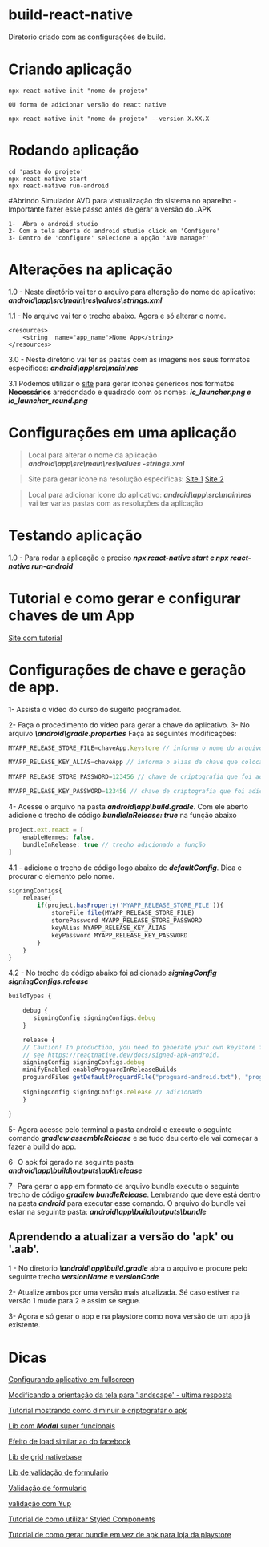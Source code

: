 # build-react-native
Diretorio criado com as configurações de build.


# Criando aplicação

```
npx react-native init "nome do projeto"

OU forma de adicionar versão do react native 

npx react-native init "nome do projeto" --version X.XX.X
```

# Rodando aplicação

```
cd 'pasta do projeto'
npx react-native start
npx react-native run-android
```

#Abrindo Simulador AVD para vistualização do sistema no aparelho - Importante fazer esse passo antes de gerar a versão do .APK

```
1-  Abra o android studio 
2- Com a tela aberta do android studio click em 'Configure'
3- Dentro de 'configure' selecione a opção 'AVD manager'
```

# Alterações na aplicação

1.0 -  Neste diretório vai ter o arquivo para alteração do nome do aplicativo:  ***android\app\src\main\res\values\strings.xml***

1.1 - No arquivo vai ter o trecho abaixo. Agora e só alterar o nome.
```
<resources>
	<string  name="app_name">Nome App</string>
</resources>
``` 

3.0 - Neste diretório vai ter as pastas com as imagens nos seus formatos específicos: ***android\app\src\main\res***

3.1 Podemos utilizar o [site](https://romannurik.github.io/AndroidAssetStudio/icons-launcher.html#foreground.type=clipart&foreground.clipart=android&foreground.space.trim=1&foreground.space.pad=0.25&foreColor=rgba(96%2C%20125%2C%20139%2C%200)&backColor=rgb(68%2C%20138%2C%20255)&crop=0&backgroundShape=square&effects=none&name=ic_launcher) para gerar icones genericos nos formatos **Necessários** arredondado e quadrado com os nomes: ***ic_launcher.png e ic_launcher_round.png***

# Configurações em uma aplicação

> Local para alterar o nome da aplicação ***android\app\src\main\res\values -strings.xml***

> Site para gerar icone na resolução especificas: [Site 1](https://apetools.webprofusion.com/#/tools/imagegorilla)
[Site 2](https://romannurik.github.io/AndroidAssetStudio/icons-launcher.html#foreground.type=clipart&foreground.clipart=android&foreground.space.trim=1&foreground.space.pad=0.25&foreColor=rgba(96%2C%20125%2C%20139%2C%200)&backColor=rgb(68%2C%20138%2C%20255)&crop=0&backgroundShape=square&effects=none&name=ic_launcher) 

> Local para adicionar icone do aplicativo: ***android\app\src\main\res*** vai ter varias pastas com as resoluções da aplicação

# Testando aplicação

1.0 - Para rodar a aplicação e preciso ***npx react-native start e npx react-native run-android***

# Tutorial e como gerar e configurar chaves de um App

[Site com tutorial](https://medium.com/@legalmenti.thaila/gerando-um-apk-react-native-540ad86f546b)


# Configurações de chave e geração de app.

1- Assista o vídeo do curso do sugeito programador.

2- Faça o procedimento do vídeo para gerar a chave do aplicativo.
3- No arquivo ***\android\gradle.properties*** Faça as seguintes modificações: 

```javascript
MYAPP_RELEASE_STORE_FILE=chaveApp.keystore // informa o nome do arquivo da chave

MYAPP_RELEASE_KEY_ALIAS=chaveApp // informa o alias da chave que colocamos quando foi gerada

MYAPP_RELEASE_STORE_PASSWORD=123456 // chave de criptografia que foi adicionado na hora que geramos

MYAPP_RELEASE_KEY_PASSWORD=123456 // chave de criptografia que foi adicionado na hora que geramos
```  

4- Acesse o arquivo na pasta ***android\app\build.gradle***. Com ele aberto adicione o trecho de código ***bundleInRelease: true*** na função abaixo

```javascript
project.ext.react = [
	enableHermes: false,
	bundleInRelease: true // trecho adicionado a função
]
```
4.1 - adicione o trecho de código logo abaixo de ***defaultConfig***. Dica e procurar o elemento pelo nome.

```javascript
signingConfigs{
	release{
		if(project.hasProperty('MYAPP_RELEASE_STORE_FILE')){
			storeFile file(MYAPP_RELEASE_STORE_FILE)
			storePassword MYAPP_RELEASE_STORE_PASSWORD
			keyAlias MYAPP_RELEASE_KEY_ALIAS
			keyPassword MYAPP_RELEASE_KEY_PASSWORD
		}
	}
}
```

4.2 -  No trecho de código abaixo foi adicionado ***signingConfig signingConfigs.release***

```javascript
buildTypes {

	debug {
	   signingConfig signingConfigs.debug
	}

	release {
	// Caution! In production, you need to generate your own keystore file.
	// see https://reactnative.dev/docs/signed-apk-android.
	signingConfig signingConfigs.debug
	minifyEnabled enableProguardInReleaseBuilds
	proguardFiles getDefaultProguardFile("proguard-android.txt"), "proguard-rules.pro"
	
	signingConfig signingConfigs.release // adicionado
	}

}
```

5- Agora acesse pelo terminal a pasta android e execute o seguinte comando ***gradlew assembleRelease*** e se tudo deu certo ele vai começar a fazer a build do app.

6- O apk foi gerado na seguinte pasta ***android\app\build\outputs\apk\release***

7- Para gerar o app em formato de arquivo bundle execute o seguinte trecho de código ***gradlew bundleRelease***. Lembrando que deve está dentro na pasta ***android*** para executar esse comando. O arquivo do bundle vai estar na seguinte pasta: ***android\app\build\outputs\bundle***



## Aprendendo a atualizar a versão do 'apk' ou '.aab'.

1 - No diretorio ***\android\app\build.gradle*** abra o arquivo e procure pelo seguinte trecho ***versionName e versionCode*** 

2- Atualize ambos por uma versão mais atualizada. Sé caso estiver na versão 1 mude para 2 e assim se segue.

3- Agora e só gerar o app e na playstore como nova versão de um app já existente.



# Dicas

[Configurando aplicativo em fullscreen](https://medium.com/@ri7nz/react-native-android-window-fullscreen-bf0c7620f479)

[Modificando a orientação da tela para 'landscape' - ultima resposta](https://stackoverflow.com/questions/40235342/react-native-landscape-mode-for-only-one-page)

[Tutorial mostrando como diminuir e criptografar o apk](https://blog.rocketseat.com.br/reduzindo-o-tamanho-das-builds-para-android-no-react-native/)

[Lib com ***Modal*** super funcionais](https://jeremybarbet.github.io/react-native-modalize/#/)

[Efeito de load similar ao do facebook](https://www.youtube.com/watch?v=lI9JtRjc2Qo&t=120s)

[Lib de grid nativebase](https://github.com/GeekyAnts/react-native-easy-grid)

[Lib de validação de formulario](https://medium.com/@mauriciosoares_2818/formik-yup-hooks-gerenciando-formul%C3%A1rios-no-react-native-bdfc7018eab9)

[Validação de formulario](https://blog.logrocket.com/react-native-form-validations-with-formik-and-yup/)

[validação com Yup](https://bradhick.medium.com/yup-valida%C3%A7%C3%B5es-no-react-de-uma-forma-muito-simples-700c039114e3)

[Tutorial de como utilizar Styled Components](https://www.youtube.com/watch?v=R3S8DEzEn6s)

[Tutorial de como gerar bundle em vez de apk para loja da playstore](http://www2.decom.ufop.br/terralab/como-publicar-um-aplicativo-feito-em-react-native-na-play-store/#:~:text=Gerando%20o%20AAB%20de%20Lan%C3%A7amento&text=A%20fun%C3%A7%C3%A3o%20bundleRelease%20criar%C3%A1%20um,enviado%20para%20a%20Google%20Play)
